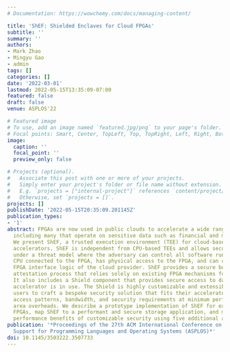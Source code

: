 ```yaml
---
# Documentation: https://wowchemy.com/docs/managing-content/

title: 'ShEF: Shielded Enclaves for Cloud FPGAs'
subtitle: ''
summary: ''
authors:
- Mark Zhao
- Mingyu Gao
- admin
tags: []
categories: []
date: '2022-03-01'
lastmod: 2022-05-15T13:35:09-07:00
featured: false
draft: false
venue: ASPLOS'22

# Featured image
# To use, add an image named `featured.jpg/png` to your page's folder.
# Focal points: Smart, Center, TopLeft, Top, TopRight, Left, Right, BottomLeft, Bottom, BottomRight.
image:
  caption: ''
  focal_point: ''
  preview_only: false

# Projects (optional).
#   Associate this post with one or more of your projects.
#   Simply enter your project's folder or file name without extension.
#   E.g. `projects = ["internal-project"]` references `content/project/deep-learning/index.md`.
#   Otherwise, set `projects = []`.
projects: []
publishDate: '2022-05-15T20:35:09.201145Z'
publication_types:
- '1'
abstract: FPGAs are now used in public clouds to accelerate a wide range of applications,
  including many that operate on sensitive data such as financial and medical records.
  We present ShEF, a trusted execution environment (TEE) for cloud-based reconfigurable
  accelerators. ShEF is independent from CPU-based TEEs and allows secure execution
  under a threat model where the adversary can control all software running on the
  CPU connected to the FPGA, has physical access to the FPGA, and can compromise the
  FPGA interface logic of the cloud provider. ShEF provides a secure boot and remote
  attestation process that relies solely on existing FPGA mechanisms for root of trust.
  It also includes a Shield component that provides secure access to data while the
  accelerator is in use. The Shield is highly customizable and extensible, allowing
  users to craft a bespoke security solution that fits their accelerator's memory
  access patterns, bandwidth, and security requirements at minimum performance and
  area overheads. We describe a prototype implementation of ShEF for existing cloud
  FPGAs, map ShEF to a performant and secure storage application, and measure the
  performance benefits of customizable security using five additional accelerators.
publication: '*Proceedings of the 27th ACM International Conference on Architectural
  Support for Programming Languages and Operating Systems (ASPLOS)*'
doi: 10.1145/3503222.3507733
---
```


